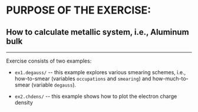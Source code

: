 # PURPOSE OF THE EXERCISE:
## How to calculate metallic system, i.e., Aluminum bulk
--------------------------------------------------------

Exercise consists of two examples:

* `ex1.degauss/` -- this example explores various smearing schemes,
                    i.e., how-to-smear (variables `occupations` and
                    `smearing`) and how-much-to-smear (variable
                    `degauss`).

* `ex2.chdens/` -- this example shows how to plot the electron charge density

